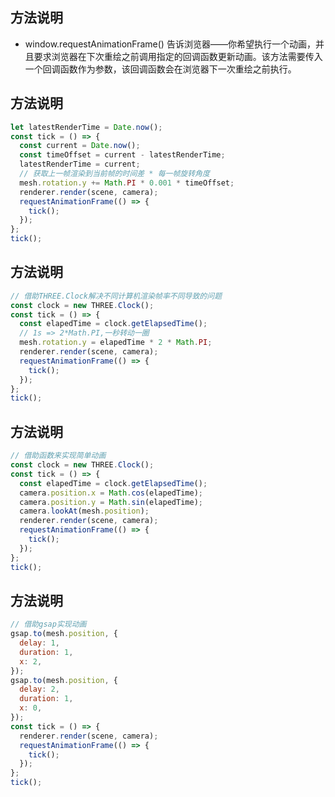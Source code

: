 ## 方法说明

* window.requestAnimationFrame() 告诉浏览器——你希望执行一个动画，并且要求浏览器在下次重绘之前调用指定的回调函数更新动画。该方法需要传入一个回调函数作为参数，该回调函数会在浏览器下一次重绘之前执行。




## 方法说明
```javascript
let latestRenderTime = Date.now();
const tick = () => {
  const current = Date.now();
  const timeOffset = current - latestRenderTime;
  latestRenderTime = current;
  // 获取上一帧渲染到当前帧的时间差 * 每一帧旋转角度  
  mesh.rotation.y += Math.PI * 0.001 * timeOffset;
  renderer.render(scene, camera);
  requestAnimationFrame(() => {
    tick();
  });
};
tick();
```

## 方法说明
```javascript
// 借助THREE.Clock解决不同计算机渲染帧率不同导致的问题
const clock = new THREE.Clock();
const tick = () => {
  const elapedTime = clock.getElapsedTime();
  // 1s => 2*Math.PI,一秒转动一圈
  mesh.rotation.y = elapedTime * 2 * Math.PI;
  renderer.render(scene, camera);
  requestAnimationFrame(() => {
    tick();
  });
};
tick();
```

## 方法说明
```javascript
// 借助函数来实现简单动画
const clock = new THREE.Clock();
const tick = () => {
  const elapedTime = clock.getElapsedTime();
  camera.position.x = Math.cos(elapedTime);
  camera.position.y = Math.sin(elapedTime);
  camera.lookAt(mesh.position);
  renderer.render(scene, camera);
  requestAnimationFrame(() => {
    tick();
  });
};
tick();
```

## 方法说明
```javascript
// 借助gsap实现动画
gsap.to(mesh.position, {
  delay: 1,
  duration: 1,
  x: 2,
});
gsap.to(mesh.position, {
  delay: 2,
  duration: 1,
  x: 0,
});
const tick = () => {
  renderer.render(scene, camera);
  requestAnimationFrame(() => {
    tick();
  });
};
tick();
```
